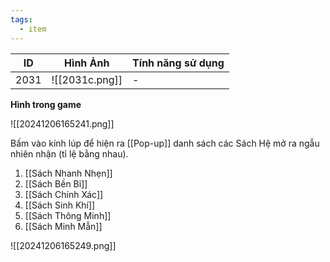 ```yaml
---
tags:
  - item
---
```


| ID   | Hình Ảnh       | Tính năng sử dụng |
| ---- | -------------- | ----------------- |
| 2031 | ![[2031c.png]] | -                 |

**Hình trong game**

![[20241206165241.png]]

Bấm vào kính lúp để hiện ra [[Pop-up]] danh sách các Sách Hệ mở ra ngẫu nhiên nhận (tỉ lệ bằng nhau).
1. [[Sách Nhanh Nhẹn]]
2. [[Sách Bền Bỉ]]
3. [[Sách Chính Xác]]
4. [[Sách Sinh Khí]]
5. [[Sách Thông Minh]]
6. [[Sách Minh Mẫn]]

![[20241206165249.png]]